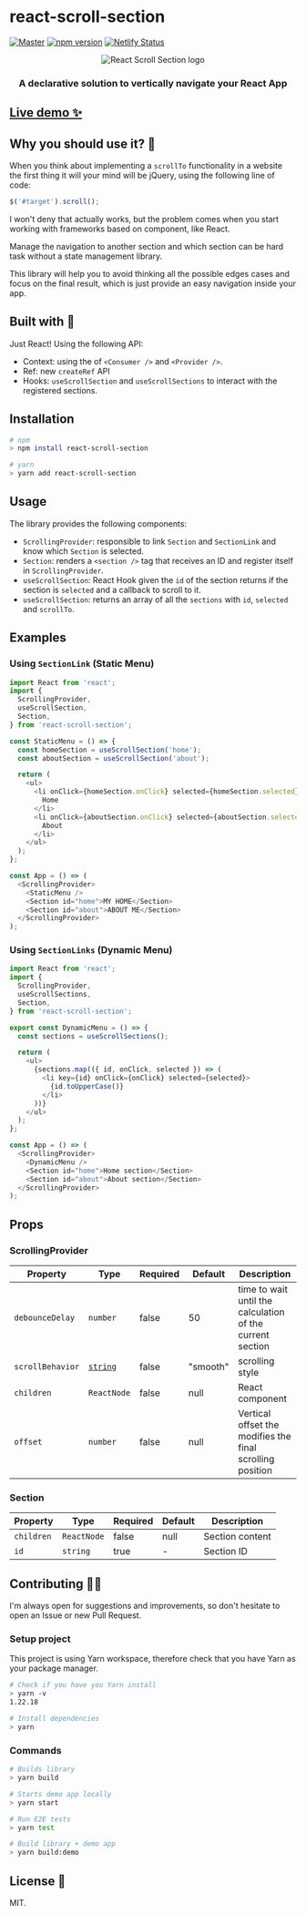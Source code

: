 # react-scroll-section

[![Master](https://github.com/EmaSuriano/react-scroll-section/actions/workflows/master.yml/badge.svg)](https://github.com/EmaSuriano/react-scroll-section/actions/workflows/master.yml)
[![npm version](https://img.shields.io/npm/v/react-scroll-section.svg)](https://www.npmjs.org/package/react-scroll-section)
[![Netlify Status](https://api.netlify.com/api/v1/badges/8e8c9915-5b0a-4cde-83e7-13747fb01f30/deploy-status)](https://app.netlify.com/sites/react-scroll-section/deploys)

<p align="center">
  <img src="./packages/demo/src/logo.svg" alt="React Scroll Section logo"/>
</p>

<h3 align="center">A declarative solution to vertically navigate your React App</h3>

## [Live demo ✨](https://react-scroll-section.netlify.app/)

## Why you should use it? 🤔

When you think about implementing a `scrollTo` functionality in a website the first thing it will your mind will be jQuery, using the following line of code:

```javascript
$('#target').scroll();
```

I won't deny that actually works, but the problem comes when you start working with frameworks based on component, like React.

Manage the navigation to another section and which section can be hard task without a state management library.

This library will help you to avoid thinking all the possible edges cases and focus on the final result, which is just provide an easy navigation inside your app.

## Built with 🔧

Just React! Using the following API:

- Context: using the of `<Consumer />` and `<Provider />`.
- Ref: new `createRef` API
- Hooks: `useScrollSection` and `useScrollSections` to interact with the registered sections.

## Installation

```bash
# npm
> npm install react-scroll-section

# yarn
> yarn add react-scroll-section
```

## Usage

The library provides the following components:

- `ScrollingProvider`: responsible to link `Section` and `SectionLink` and know which `Section` is selected.
- `Section`: renders a `<section />` tag that receives an ID and register itself in `ScrollingProvider`.
- `useScrollSection`: React Hook given the `id` of the section returns if the section is `selected` and a callback to scroll to it.
- `useScrollSection`: returns an array of all the `sections` with `id`, `selected` and `scrollTo`.

## Examples

### Using `SectionLink` (Static Menu)

```javascript
import React from 'react';
import {
  ScrollingProvider,
  useScrollSection,
  Section,
} from 'react-scroll-section';

const StaticMenu = () => {
  const homeSection = useScrollSection('home');
  const aboutSection = useScrollSection('about');

  return (
    <ul>
      <li onClick={homeSection.onClick} selected={homeSection.selected}>
        Home
      </li>
      <li onClick={aboutSection.onClick} selected={aboutSection.selected}>
        About
      </li>
    </ul>
  );
};

const App = () => (
  <ScrollingProvider>
    <StaticMenu />
    <Section id="home">MY HOME</Section>
    <Section id="about">ABOUT ME</Section>
  </ScrollingProvider>
);
```

### Using `SectionLinks` (Dynamic Menu)

```javascript
import React from 'react';
import {
  ScrollingProvider,
  useScrollSections,
  Section,
} from 'react-scroll-section';

export const DynamicMenu = () => {
  const sections = useScrollSections();

  return (
    <ul>
      {sections.map(({ id, onClick, selected }) => (
        <li key={id} onClick={onClick} selected={selected}>
          {id.toUpperCase()}
        </li>
      ))}
    </ul>
  );
};

const App = () => (
  <ScrollingProvider>
    <DynamicMenu />
    <Section id="home">Home section</Section>
    <Section id="about">About section</Section>
  </ScrollingProvider>
);
```

## Props

### ScrollingProvider

| Property         | Type                         | Required | Default  | Description                                               |
| ---------------- | ---------------------------- | -------- | -------- | --------------------------------------------------------- |
| `debounceDelay`  | `number`                     | false    | 50       | time to wait until the calculation of the current section |
| `scrollBehavior` | [`string`][scroll-behaviour] | false    | "smooth" | scrolling style                                           |
| `children`       | `ReactNode`                  | false    | null     | React component                                           |
| `offset`         | `number`                     | false    | null     | Vertical offset the modifies the final scrolling position |

[scroll-behaviour]: https://developer.mozilla.org/de/docs/Web/CSS/scroll-behavior

### Section

| Property   | Type        | Required | Default | Description     |
| ---------- | ----------- | -------- | ------- | --------------- |
| `children` | `ReactNode` | false    | null    | Section content |
| `id`       | `string`    | true     | -       | Section ID      |

## Contributing 🧑‍💼

I'm always open for suggestions and improvements, so don't hesitate to open an Issue or new Pull Request.

### Setup project

This project is using Yarn workspace, therefore check that you have Yarn as your package manager.

```sh
# Check if you have you Yarn install
> yarn -v
1.22.18

# Install dependencies
> yarn
```

### Commands

```sh
# Builds library
> yarn build

# Starts demo app locally
> yarn start

# Run E2E tests
> yarn test

# Build library + demo app
> yarn build:demo
```

## License 🔖

MIT.
